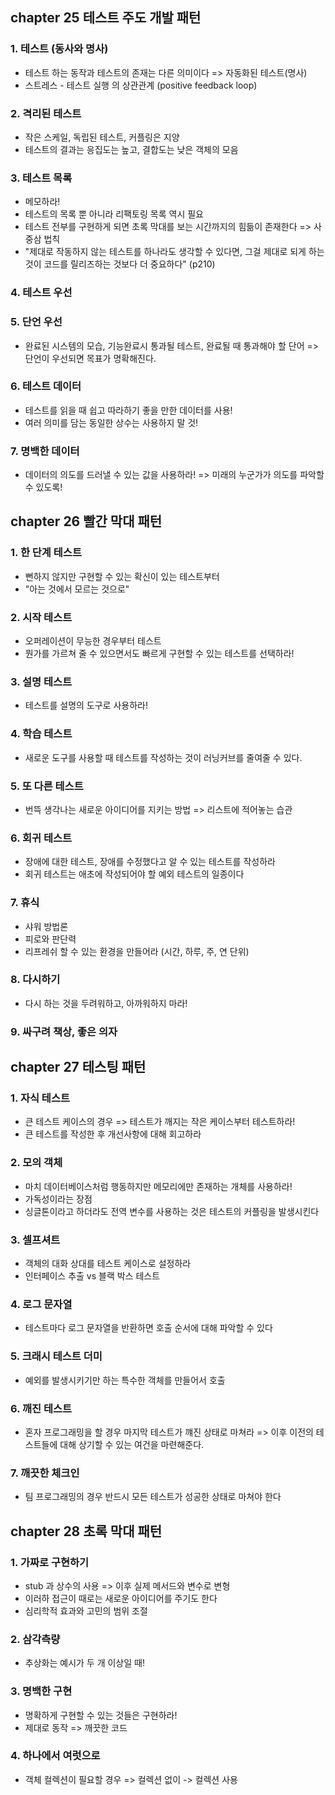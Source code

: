 ## chapter 25 테스트 주도 개발 패턴

### 1. 테스트 (동사와 명사)

- 테스트 하는 동작과 테스트의 존재는 다른 의미이다 => 자동화된 테스트(명사)
- 스트레스 - 테스트 실행 의 상관관계 (positive feedback loop)

### 2. 격리된 테스트

- 작은 스케일, 독립된 테스트, 커플링은 지양
- 테스트의 결과는 응집도는 높고, 결합도는 낮은 객체의 모음

### 3. 테스트 목록

- 메모하라!
- 테스트의 목록 뿐 아니라 리팩토링 목록 역시 필요
- 테스트 전부를 구현하게 되면 초록 막대를 보는 시간까지의 힘듦이 존재한다 => 사중삼 법칙
- "제대로 작동하지 않는 테스트를 하나라도 생각할 수 있다면, 그걸 제대로 되게 하는 것이 코드를 릴리즈하는 것보다 더 중요하다" (p210)

### 4. 테스트 우선

### 5. 단언 우선

- 완료된 시스템의 모습, 기능완료시 통과될 테스트, 완료될 때 통과해야 할 단어 => 단언이 우선되면 목표가 명확해진다.

### 6. 테스트 데이터

- 테스트를 읽을 때 쉽고 따라하기 좋을 만한 데이터를 사용!
- 여러 의미를 담는 동일한 상수는 사용하지 말 것!

### 7. 명백한 데이터

- 데이터의 의도를 드러낼 수 있는 값을 사용하라! => 미래의 누군가가 의도를 파악할 수 있도록!

## chapter 26 빨간 막대 패턴

### 1. 한 단계 테스트

- 뻔하지 않지만 구현할 수 있는 확신이 있는 테스트부터
- "아는 것에서 모르는 것으로"

### 2. 시작 테스트

- 오퍼레이션이 무능한 경우부터 테스트
- 뭔가를 가르쳐 줄 수 있으면서도 빠르게 구현할 수 있는 테스트를 선택하라!

### 3. 설명 테스트

- 테스트를 설명의 도구로 사용하라!

### 4. 학습 테스트

- 새로운 도구를 사용할 때 테스트를 작성하는 것이 러닝커브를 줄여줄 수 있다.

### 5. 또 다른 테스트

- 번뜩 생각나는 새로운 아이디어를 지키는 방법 => 리스트에 적어놓는 습관

### 6. 회귀 테스트

- 장애에 대한 테스트, 장애를 수정했다고 알 수 있는 테스트를 작성하라
- 회귀 테스트는 애초에 작성되어야 할 예외 테스트의 일종이다

### 7. 휴식

- 샤워 방법론
- 피로와 판단력
- 리프레쉬 할 수 있는 환경을 만들어라 (시간, 하루, 주, 연 단위)

### 8. 다시하기

- 다시 하는 것을 두려워하고, 아까워하지 마라!

### 9. 싸구려 책상, 좋은 의자

## chapter 27 테스팅 패턴

### 1. 자식 테스트

- 큰 테스트 케이스의 경우 => 테스트가 깨지는 작은 케이스부터 테스트하라!
- 큰 테스트를 작성한 후 개선사항에 대해 회고하라

### 2. 모의 객체

- 마치 데이터베이스처럼 행동하지만 메모리에만 존재하는 개체를 사용하라!
- 가독성이라는 장점
- 싱글톤이라고 하더라도 전역 변수를 사용하는 것은 테스트의 커플링을 발생시킨다

### 3. 셀프셔트

- 객체의 대화 상대를 테스트 케이스로 설정하라
- 인터페이스 추출 vs 블랙 박스 테스트

### 4. 로그 문자열

- 테스트마다 로그 문자열을 반환하면 호출 순서에 대해 파악할 수 있다

### 5. 크래시 테스트 더미

- 예외를 발생시키기만 하는 특수한 객체를 만들어서 호출

### 6. 깨진 테스트

- 혼자 프로그래밍을 할 경우 마지막 테스트가 꺠진 상태로 마쳐라 => 이후 이전의 테스트들에 대해 상기할 수 있는 여건을 마련해준다.

### 7. 깨끗한 체크인

- 팀 프로그래밍의 경우 반드시 모든 테스트가 성공한 상태로 마쳐야 한다

## chapter 28 초록 막대 패턴

### 1. 가짜로 구현하기

- stub 과 상수의 사용 => 이후 실제 메서드와 변수로 변형
- 이러하 접근이 때로는 새로운 아이디어를 주기도 한다
- 심리학적 효과와 고민의 범위 조절

### 2. 삼각측량

- 추상화는 예시가 두 개 이상일 때!

### 3. 명백한 구현

- 명확하게 구현할 수 있는 것들은 구현하라!
- 제대로 동작 => 깨끗한 코드

### 4. 하나에서 여럿으로

- 객체 컬렉션이 필요할 경우 => 컬렉션 없이 -> 컬렉션 사용
